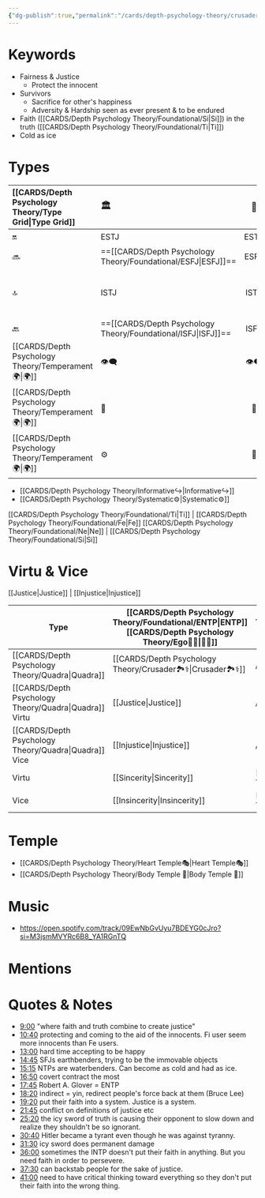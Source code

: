 ```yaml
---
{"dg-publish":true,"permalink":"/cards/depth-psychology-theory/crusader/","noteIcon":"1","created":"2023-01-04T21:24:57.397+01:00","updated":"2023-06-22T21:01:25.656+02:00"}
---
```



# Keywords
- Fairness & Justice
	-  Protect the innocent
- Survivors
	- Sacrifice for other's happiness
	- Adversity & Hardship seen as ever present & to be endured
- Faith ([[CARDS/Depth Psychology Theory/Foundational/Si\|Si]]) in the truth ([[CARDS/Depth Psychology Theory/Foundational/Ti\|Ti]])
- Cold as ice

# Types 

| [[CARDS/Depth Psychology Theory/Type Grid\|Type Grid]]                     | <font size="4"> 🏛️</font>   |  <font size="4"> 🧰</font>   | <font size="4"> 🔮</font> | <font size="4"> 🦄</font>    | [[CARDS/Depth Psychology Theory/Interaction Style💬\|💬]]                      |   [[CARDS/Depth Psychology Theory/Interaction Style💬\|💬]]                           |   [[CARDS/Depth Psychology Theory/Interaction Style💬\|💬]]                    |
|:-------------------- |:--------------------- |:---------------------:|:------------------------- |:--------------------- |:--------------------- |:-------------------------- |:--------------------- |
| 🔛  | ESTJ       |    ESTP       | ENTJ |ENFJ| ➡️      | 👋       | 🏆     |
| 🔜    |==[[CARDS/Depth Psychology Theory/Foundational/ESFJ\|ESFJ]]==    | ESFP    |==[[CARDS/Depth Psychology Theory/Foundational/ENTP\|ENTP]]==               | ENFP           |↪️ | 👋       | 🏃‍♂️ |
| 🔝   | ISTJ             |   ISTP   | INTJ           | INFJ           | [[CARDS/· Related Concepts & Theories ·/Direct➡️\|➡️]]      | [[CARDS/Depth Psychology Theory/Responding🧘‍♂️\|🧘‍♂️]] | [[CARDS/Depth Psychology Theory/Progression🏃\|🚧]] |
| 🔙 |==[[CARDS/Depth Psychology Theory/Foundational/ISFJ\|ISFJ]]==          | ISFP | ==[[CARDS/Depth Psychology Theory/Foundational/INTP\|INTP]]==        | INFP          | ↪️ |  🧘‍♂️  | 🏆     |
|  [[CARDS/Depth Psychology Theory/Temperament🌍\|🌍]]                     | 👁️‍🗨️ | 👁️‍🗨️ | 🧲        | 🧲    |                       |                            |                       |
|  [[CARDS/Depth Psychology Theory/Temperament🌍\|🌍]]                     | 🐜 |  🦊  | 🦊     | 🐜                       |                            |                       |
|  [[CARDS/Depth Psychology Theory/Temperament🌍\|🌍]]                     | ⚙️  |  👀   |⚙️      |👀  |                       |                            |                      |

- [[CARDS/Depth Psychology Theory/Informative↪️\|Informative↪️]]
- [[CARDS/Depth Psychology Theory/Systematic⚙️\|Systematic⚙️]]

[[CARDS/Depth Psychology Theory/Foundational/Ti\|Ti]] | [[CARDS/Depth Psychology Theory/Foundational/Fe\|Fe]] 
[[CARDS/Depth Psychology Theory/Foundational/Ne\|Ne]] | [[CARDS/Depth Psychology Theory/Foundational/Si\|Si]]

# Virtu & Vice
[[Justice\|Justice]] | [[Injustice\|Injustice]]

| Type             | [[CARDS/Depth Psychology Theory/Foundational/ENTP\|ENTP]]   [[CARDS/Depth Psychology Theory/Ego🙋‍♂️\|🙋‍♂️]] | [[CARDS/Depth Psychology Theory/Foundational/ISFJ\|ISFJ]]  [[CARDS/Depth Psychology Theory/Sub🤸\|🤸]] |
| ---------------- | ------------------------------ | ----------------------- |
| [[CARDS/Depth Psychology Theory/Quadra\|Quadra]]       | [[CARDS/Depth Psychology Theory/Crusader🏞️⚕️\|Crusader🏞️⚕️]]               | //                      |
| [[CARDS/Depth Psychology Theory/Quadra\|Quadra]] Virtu | [[Justice\|Justice]]                    | //                      |
| [[CARDS/Depth Psychology Theory/Quadra\|Quadra]] Vice  | [[Injustice\|Injustice]]                  | //                      |
| Virtu            | [[Sincerity\|Sincerity]]                  | [[CARDS/· Related Concepts & Theories ·/Faith\|Faith]]               |
| Vice             | [[Insincerity\|Insincerity]]                | [[CARDS/· Related Concepts & Theories ·/Fear\|Fear]]                |

# Temple 
- [[CARDS/Depth Psychology Theory/Heart Temple🎭\|Heart Temple🎭]]
- [[CARDS/Depth Psychology Theory/Body Temple 🌳\|Body Temple 🌳]]

# Music 
- https://open.spotify.com/track/09EwNbGvUyu7BDEYG0cJro?si=M3jsmMVYRc6B8_YA1RGnTQ

# Mentions 


<div class="transclusion internal-embed is-loaded"><div class="markdown-embed">



# Quotes & Notes
- [9:00](https://www.youtube.com/watch?v=KoikKSCbwhs&t=540s) "where faith and truth combine to create justice" 
- [10:40](https://www.youtube.com/watch?v=KoikKSCbwhs&t=640s) protecting and coming to the aid of the innocents. Fi user seem more innocents than Fe users. 
- [13:00](https://www.youtube.com/watch?v=KoikKSCbwhs&t=780s) hard time accepting to be happy 
- [14:45](https://www.youtube.com/watch?v=KoikKSCbwhs&t=885s) SFJs earthbenders, trying to be the immovable objects 
- [15:15](https://www.youtube.com/watch?v=KoikKSCbwhs&t=915s) NTPs are waterbenders. Can become as cold and had as ice. 
- [16:50](https://www.youtube.com/watch?v=KoikKSCbwhs&t=1010s) covert contract the most 
- [17:45](https://www.youtube.com/watch?v=KoikKSCbwhs&t=1065s) Robert A. Glover = ENTP 
- [18:20](https://www.youtube.com/watch?v=KoikKSCbwhs&t=1100s) indirect = yin, redirect people's force back at them (Bruce Lee) 
- [19:20](https://www.youtube.com/watch?v=KoikKSCbwhs&t=1160s) put their faith into a system. Justice is a system. 
- [21:45](https://www.youtube.com/watch?v=KoikKSCbwhs&t=1305s) conflict on definitions of justice etc 
- [25:20](https://www.youtube.com/watch?v=KoikKSCbwhs&t=1520s) the icy sword of truth is causing their opponent to slow down and realize they shouldn't be so ignorant. 
- [30:40](https://www.youtube.com/watch?v=KoikKSCbwhs&t=1840s) Hitler became a tyrant even though he was against tyranny. 
- [31:30](https://www.youtube.com/watch?v=KoikKSCbwhs&t=1890s) icy sword does permanent damage 
- [36:00](https://www.youtube.com/watch?v=KoikKSCbwhs&t=2160s) sometimes the INTP doesn't put their faith in anything. But you need faith in order to persevere. 
- [37:30](https://www.youtube.com/watch?v=KoikKSCbwhs&t=2250s) can backstab people for the sake of justice. 
- [41:00](https://www.youtube.com/watch?v=KoikKSCbwhs&t=2460s) need to have critical thinking toward everything so they don't put their faith into the wrong thing.

</div></div>

